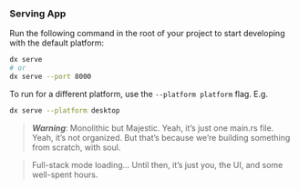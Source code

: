 ### Serving App

Run the following command in the root of your project to start developing with the default platform:

```sh
dx serve
# or
dx serve --port 8000
```

To run for a different platform, use the `--platform platform` flag. E.g.
```sh
dx serve --platform desktop
```

> ***Warning***: Monolithic but Majestic. Yeah, it’s just one main.rs file. Yeah, it’s not organized. But that’s because we’re building something from scratch, with soul.

> Full-stack mode loading... Until then, it’s just you, the UI, and some well-spent hours.
